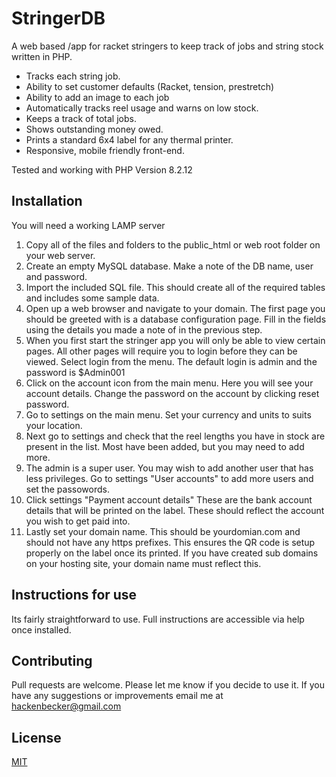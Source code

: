 # StringerDB

A web based /app for racket stringers to keep track of jobs and string stock written in PHP.

- Tracks each string job.
- Ability to set customer defaults (Racket, tension, prestretch)
- Ability to add an image to each job
- Automatically tracks reel usage and warns on low stock.
- Keeps a track of total jobs.
- Shows outstanding money owed.
- Prints a standard 6x4 label for any thermal printer.
- Responsive, mobile friendly front-end.

Tested and working with PHP Version 8.2.12

## Installation

You will need a working LAMP server

1.  Copy all of the files and folders to the
    public_html or web root folder on your web server.
2.  Create an empty MySQL database. Make a note of the DB name, user and password.
3.  Import the included SQL file. This should create all of the required tables and includes some sample data.
4.  Open up a web browser and navigate to your domain. The first page you should be greeted with is a database configuration page. Fill in the fields using the details you made a note of in the previous step.
5.  When you first start the stringer app you will only be able to view certain pages.
    All other pages will require you to login before they can be viewed.
    Select login from the menu. The default login is admin and the password is $Admin001
6.  Click on the account icon from the main menu. Here you will see your account details. Change the password on the account by clicking reset password.
7.  Go to settings on the main menu. Set your currency and units to suits your location.
8.  Next go to settings and check that the reel lengths you have in stock are present in the list.
    Most have been added, but you may need to add more.
9.  The admin is a super user. You may wish to add another user that has less privileges. Go to settings "User accounts" to add more users and set the passowords.
10. Click settings "Payment account details" These are the bank account details that will be printed on the label. These should reflect the account you wish to get paid into.
11. Lastly set your domain name. This should be yourdomian.com and should not have any https prefixes. This ensures the QR code is setup properly on the label once its printed. If you have created sub domains on your hosting site, your domain name must reflect this.

## Instructions for use

Its fairly straightforward to use. Full instructions are accessible via help once installed.

## Contributing

Pull requests are welcome. Please let me know if you decide to use it. If you have any suggestions or improvements email me at hackenbecker@gmail.com

## License

[MIT](https://choosealicense.com/licenses/mit/)
